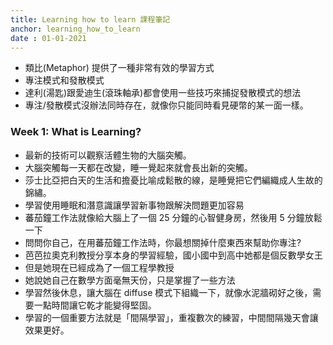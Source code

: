 ```yaml
---
title: Learning how to learn 課程筆記
anchor: learning_how_to_learn
date : 01-01-2021
---
```


- 類比(Metaphor) 提供了一種非常有效的學習方式
- 專注模式和發散模式
- 達利(湯匙)跟愛迪生(滾珠軸承)都會使用一些技巧來捕捉發散模式的想法
- 專注/發散模式沒辦法同時存在，就像你只能同時看見硬幣的某一面一樣。

### Week 1: What is Learning?

- 最新的技術可以觀察活體生物的大腦突觸。
- 大腦突觸每一天都在改變，睡一覺起來就會長出新的突觸。
- 莎士比亞把白天的生活和擔憂比喻成鬆散的線，是睡覺把它們編織成人生故的錦繡。
- 學習使用睡眠和潛意識讓學習新事物跟解決問題更加容易
- 蕃茄鐘工作法就像給大腦上了一個 25 分鐘的心智健身房，然後用 5 分鐘放鬆一下
- 問問你自己，在用蕃茄鐘工作法時，你最想關掉什麼東西來幫助你專注?
- 芭芭拉奧克利教授分享本身的學習經驗，國小國中到高中她都是個反數學女王
- 但是她現在已經成為了一個工程學教授
- 她說她自己在數學方面毫無天份，只是掌握了一些方法
- 學習然後休息，讓大腦在 diffuse 模式下組織一下，就像水泥牆砌好之後，需要一點時間讓它乾才能變得堅固。
- 學習的一個重要方法就是「間隔學習」，重複數次的練習，中間間隔幾天會讓效果更好。

